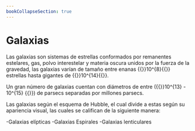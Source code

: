 ```yaml
---
bookCollapseSection: true
---
```


# Galaxias

Las galaxias son sistemas de estrellas conformados por remanentes estelares, gas, polvo interestelar y materia oscura unidos por la fuerza de la gravedad, las galaxias varían de tamaño entre enanas {{<katex>}}10^{8}{{</katex>}} estrellas hasta gigantes de {{<katex>}}10^{14}{{</katex>}}.

Un gran número de galaxias cuentan con diámetros de entre ({{<katex>}}10^{13} - 10^{15} {{</katex>}}) de parsecs separadas por millones parsecs.

Las galaxias según el esquema de Hubble, el cual divide a estas según su apariencia visual, las cuales se califican de la siguiente manera:

-Galaxias elípticas
-Galaxias Espirales
-Galaxias lenticulares
